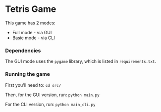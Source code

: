 # Tetris Game

This game has 2 modes:
 - Full mode - via GUI
 - Basic mode - via CLI

### Dependencies
The GUI mode uses the `pygame` library, which is listed in `requirements.txt`.

### Running the game
First you'll need to: `cd src/`

Then, for the GUI version, run:
`python main.py`

For the CLI version, run:
`python main_cli.py`

